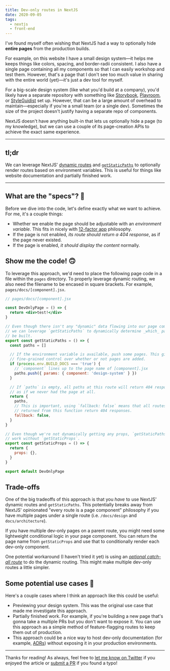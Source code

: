 ```yaml
---
title: Dev-only routes in NextJS
date: 2020-09-05
tags:
  - nextjs
  - front-end
---
```


I've found myself often wishing that NextJS had a way to optionally hide **entire pages** from the production builds.

For example, on this website I have a small design system—it helps me keeps things like colors, spacing, and border-radii consistent. I also have a single page containing all my components so that I can easily workshop and test them. However, that's a page that I don't see too much value in sharing with the entire world (yet)—it's just a dev tool for myself.

For a big-scale design system (like what you'd build at a company), you'd likely have a separate repository with something like [Storybook](https://storybook.js.org/), [Playroom](https://github.com/seek-oss/playroom), or [StyleGuidist](https://react-styleguidist.js.org/) set up. However, that can be a large amount of overhead to maintain—especially if you're a small team (or a single dev). Sometimes the size of the project doesn't justify having a separate repo of components.

NextJS doesn't have anything built-in that lets us optionally hide a page (to my knowledge), but we can use a couple of its page-creation APIs to achieve the exact same experience.

---

## tl;dr

We can leverage NextJS' [dynamic routes](https://nextjs.org/docs/routing/dynamic-routes) and [`getStaticPaths`](https://nextjs.org/docs/basic-features/data-fetching#getstaticpaths-static-generation) to optionally render routes based on environment variables. This is useful for things like website documentation and partially finished work.

---

## What are the "specs"? 📝

Before we dive into the code, let's define exactly what we want to achieve. For me, it's a couple things:

- Whether we enable the page should be adjustable with an _environment variable_. This fits in nicely with [12-factor app](https://12factor.net/config) philosophy.
- If the page is not enabled, _its route should return a 404 response_, as if the page never existed.
- If the page is enabled, _it should display the content_ normally.

## Show me the code! 🙃

To leverage this approach, we'd need to place the following page code in a file within the `pages` directory. To properly leverage dynamic routing, we also need the filename to be encased in square brackets. For example, `pages/docs/[component].jsx`.

```jsx
// pages/docs/[component].jsx

const DevOnlyPage = () => {
  return <div>test!</div>
}

// Even though there isn't any "dynamic" data flowing into our page component
// we can leverage `getStaticPaths` to dynamically determine _which_ pages should
// be built.
export const getStaticPaths = () => {
  const paths = []

  // If the environment variable is available, push some pages. This gives you
  // fine-grained control over whether or not pages are added.
  if (process.env.BUILD_DOCS === 'true') {
    // `component` lines up to the page name of [component].jsx
    paths.push({ params: { component: 'design-system' } })
  }

  // If `paths` is empty, all paths at this route will return 404 responses, same
  // as if we never had the page at all.
  return {
    paths,
    // This is important, using `fallback: false` means that all routes not
    // returned from this function return 404 responses.
    fallback: false,
  }
}

// Even though we're not dynamically getting any props, `getStaticPaths` doesn't
// work without `getStaticProps`.
export const getStaticProps = () => {
  return {
    props: {},
  }
}

export default DevOnlyPage
```

## Trade-offs

One of the big tradeoffs of this approach is that you _have_ to use NextJS' dynamic routes and `getStaticPaths`. This potentially breaks away from NextJS' opinionated "every route is a page component" philosophy if you have multiple pages under a single route (i.e. `/docs/design` and `docs/architecture`).

If you have multiple dev-only pages on a parent route, you might need some lightweight conditional logic in your page component. You can return the page name from `getStaticProps` and use that to conditionally render each dev-only component.

One potential workaround (I haven't tried it yet) is using an [_optional catch-all route_](https://nextjs.org/docs/routing/dynamic-routes#optional-catch-all-routes) to do the dynamic routing. This might make multiple dev-only routes a little simpler.

## Some potential use cases 🤔

Here's a couple cases where I think an approach like this could be useful:

- Previewing your design system. This was the original use case that made me investigate this approach.
- Partially finished work. For example, if you're building a new page that's gonna take a multiple PRs but you don't want to expose it. You can use this approach as a simple method of feature-flagging routes to keep them out of production.
- This approach could be a nice way to host dev-only documentation (for example, [ADRs](https://github.blog/2020-08-13-why-write-adrs/)) without exposing it in your production environments.

---

Thanks for reading! As always, feel free to [let me know on Twitter](https://twitter.com/benjamminj) if you enjoyed the article or [submit a PR](https://github.com/benjamminj/portfolio) if you found a typo!
